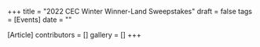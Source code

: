+++
title = "2022 CEC Winter Winner-Land Sweepstakes"
draft = false
tags = [Events]
date = ""

[Article]
contributors = []
gallery = []
+++